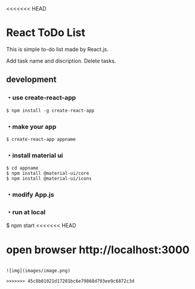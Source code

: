 <<<<<<< HEAD
# React ToDo List

This is simple to-do list made by React.js.

Add task name and discription.
Delete tasks.

## development

### ・use create-react-app
```
$ npm install -g create-react-app
```

### ・make your app
```
$ create-react-app appname
```

### ・install material ui
```
$ cd appname
$ npm install @material-ui/core
$ npm install @material-ui/icons
```
### ・modify App.js

### ・run at local

$ npm start
<<<<<<< HEAD

open browser http://localhost:3000
=======
```

![img](images/image.png)

>>>>>>> 45c8b01021d17201bc6e79868d793ee9c6872c3d

